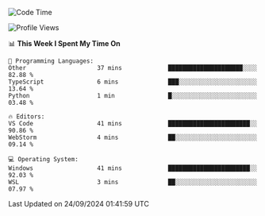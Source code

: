 <!--START_SECTION:waka-->
![Code Time](http://img.shields.io/badge/Code%20Time-725%20hrs%208%20mins-blue)

![Profile Views](http://img.shields.io/badge/Profile%20Views-8-blue)

📊 **This Week I Spent My Time On** 

```text
💬 Programming Languages: 
Other                    37 mins             █████████████████████░░░░   82.88 % 
TypeScript               6 mins              ███░░░░░░░░░░░░░░░░░░░░░░   13.64 % 
Python                   1 min               █░░░░░░░░░░░░░░░░░░░░░░░░   03.48 % 

🔥 Editors: 
VS Code                  41 mins             ███████████████████████░░   90.86 % 
WebStorm                 4 mins              ██░░░░░░░░░░░░░░░░░░░░░░░   09.14 % 

💻 Operating System: 
Windows                  41 mins             ███████████████████████░░   92.03 % 
WSL                      3 mins              ██░░░░░░░░░░░░░░░░░░░░░░░   07.97 % 
```


 Last Updated on 24/09/2024 01:41:59 UTC
<!--END_SECTION:waka-->
